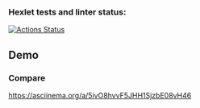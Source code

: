 ### Hexlet tests and linter status:
[![Actions Status](https://github.com/adilqazy/php-project-48/actions/workflows/hexlet-check.yml/badge.svg)](https://github.com/adilqazy/php-project-48/actions)

## Demo
### Compare
https://asciinema.org/a/5ivO8hvvF5JHH1SjzbE08vH46